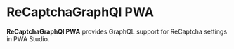 # ReCaptchaGraphQl PWA

**ReCaptchaGraphQl PWA** provides GraphQL support for ReCaptcha settings in PWA Studio.

